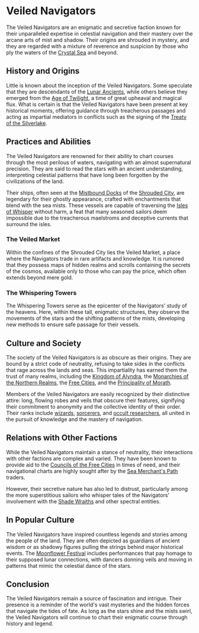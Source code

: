 # Veiled Navigators

The Veiled Navigators are an enigmatic and secretive faction known for their unparalleled expertise in celestial navigation and their mastery over the arcane arts of mist and shadow. Their origins are shrouded in mystery, and they are regarded with a mixture of reverence and suspicion by those who ply the waters of the [Crystal Sea](Crystal%20Sea.md) and beyond.

## History and Origins

Little is known about the inception of the Veiled Navigators. Some speculate that they are descendants of the [Lunar Ancients](Lunar%20Ancients.md), while others believe they emerged from the [Age of Twilight](Age%20of%20Twilight.md), a time of great upheaval and magical flux. What is certain is that the Veiled Navigators have been present at key historical moments, offering guidance through treacherous passages and acting as impartial mediators in conflicts such as the signing of the [Treaty of the Silverlake](Treaty%20of%20the%20Silverlake.md).

## Practices and Abilities

The Veiled Navigators are renowned for their ability to chart courses through the most perilous of waters, navigating with an almost supernatural precision. They are said to read the stars with an ancient understanding, interpreting celestial patterns that have long been forgotten by the civilizations of the land.

Their ships, often seen at the [Mistbound Docks](Mistbound%20Docks.md) of the [Shrouded City](Shrouded%20City.md), are legendary for their ghostly appearance, crafted with enchantments that blend with the sea mists. These vessels are capable of traversing the [Isles of Whisper](Isles%20of%20Whisper.md) without harm, a feat that many seasoned sailors deem impossible due to the treacherous maelstroms and deceptive currents that surround the isles.

### The Veiled Market

Within the confines of the Shrouded City lies the Veiled Market, a place where the Navigators trade in rare artifacts and knowledge. It is rumored that they possess maps of hidden realms and scrolls containing the secrets of the cosmos, available only to those who can pay the price, which often extends beyond mere gold.

### The Whispering Towers

The Whispering Towers serve as the epicenter of the Navigators' study of the heavens. Here, within these tall, enigmatic structures, they observe the movements of the stars and the shifting patterns of the mists, developing new methods to ensure safe passage for their vessels.

## Culture and Society

The society of the Veiled Navigators is as obscure as their origins. They are bound by a strict code of neutrality, refusing to take sides in the conflicts that rage across the lands and seas. This impartiality has earned them the trust of many realms, including the [Kingdom of Alyndra](Kingdom%20of%20Alyndra.md), the [Monarchies of the Northern Realms](Monarchies%20of%20the%20Northern%20Realms.md), the [Free Cities](Free%20Cities.md), and the [Principality of Morath](Principality%20of%20Morath.md).

Members of the Veiled Navigators are easily recognized by their distinctive attire: long, flowing robes and veils that obscure their features, signifying their commitment to anonymity and the collective identity of their order. Their ranks include [wizards](Wizards.md), [sorcerers](Sorcerers.md), and [occult researchers](Occult%20Researchers.md), all united in the pursuit of knowledge and the mastery of navigation.

## Relations with Other Factions

While the Veiled Navigators maintain a stance of neutrality, their interactions with other factions are complex and varied. They have been known to provide aid to the [Councils of the Free Cities](Councils%20of%20the%20Free%20Cities.md) in times of need, and their navigational charts are highly sought after by the [Sea Merchant's Path](Sea%20Merchant'S%20Path.md) traders.

However, their secretive nature has also led to distrust, particularly among the more superstitious sailors who whisper tales of the Navigators' involvement with the [Shade Wraiths](Shade%20Wraiths.md) and other spectral entities.

## In Popular Culture

The Veiled Navigators have inspired countless legends and stories among the people of the land. They are often depicted as guardians of ancient wisdom or as shadowy figures pulling the strings behind major historical events. The [Moonflower Festival](Moonflower%20Festival.md) includes performances that pay homage to their supposed lunar connections, with dancers donning veils and moving in patterns that mimic the celestial dance of the stars.

## Conclusion

The Veiled Navigators remain a source of fascination and intrigue. Their presence is a reminder of the world's vast mysteries and the hidden forces that navigate the tides of fate. As long as the stars shine and the mists swirl, the Veiled Navigators will continue to chart their enigmatic course through history and legend.